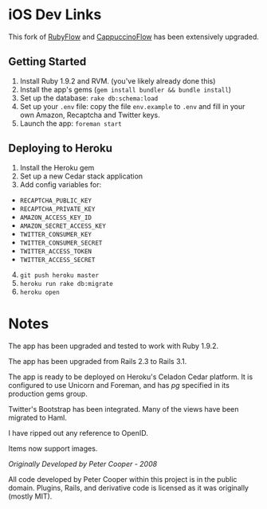 iOS Dev Links
==============

This fork of [RubyFlow](http://rubyflow.com) and [CappuccinoFlow](http://cappuccinoflow.com) has been extensively upgraded.

Getting Started
-----

1. Install Ruby 1.9.2 and RVM. (you've likely already done this)
2. Install the app's gems (`gem install bundler && bundle install`)
3. Set up the database: `rake db:schema:load`
4. Set up your `.env` file: copy the file `env.example` to `.env` and fill in your own Amazon, Recaptcha and Twitter keys.
5. Launch the app: `foreman start`

Deploying to Heroku
-----

1. Install the Heroku gem
2. Set up a new Cedar stack application
3. Add config variables for:
  * `RECAPTCHA_PUBLIC_KEY`
  * `RECAPTCHA_PRIVATE_KEY`
  * `AMAZON_ACCESS_KEY_ID`
  * `AMAZON_SECRET_ACCESS_KEY`
  * `TWITTER_CONSUMER_KEY`
  * `TWITTER_CONSUMER_SECRET`
  * `TWITTER_ACCESS_TOKEN`
  * `TWITTER_ACCESS_SECRET`
4. `git push heroku master`
5. `heroku run rake db:migrate`
6. `heroku open`


Notes
==============

The app has been upgraded and tested to work with Ruby 1.9.2.

The app has been upgraded from Rails 2.3 to Rails 3.1.

The app is ready to be deployed on Heroku's Celadon Cedar platform. It is configured to use Unicorn and Foreman, and has _pg_ specified in its production gems group.

Twitter's Bootstrap has been integrated. Many of the views have been migrated to Haml. 

I have ripped out any reference to OpenID. 

Items now support images.


_Originally Developed by Peter Cooper - 2008_

All code developed by Peter Cooper within this project is in the public domain.
Plugins, Rails, and derivative code is licensed as it was originally (mostly MIT).